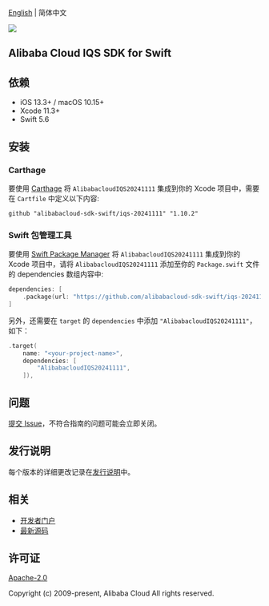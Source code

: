 [English](README.md) | 简体中文

![](https://aliyunsdk-pages.alicdn.com/icons/AlibabaCloud.svg)

## Alibaba Cloud IQS SDK for Swift

## 依赖

- iOS 13.3+ / macOS 10.15+
- Xcode 11.3+
- Swift 5.6

## 安装

### Carthage

要使用 [Carthage](https://github.com/Carthage/Carthage) 将 `AlibabacloudIQS20241111` 集成到你的 Xcode 项目中，需要在 `Cartfile` 中定义以下内容:

```ogdl
github "alibabacloud-sdk-swift/iqs-20241111" "1.10.2"
```

### Swift 包管理工具

要使用 [Swift Package Manager](https://swift.org/package-manager/) 将 `AlibabacloudIQS20241111` 集成到你的 Xcode 项目中，请将 `AlibabacloudIQS20241111` 添加至你的 `Package.swift` 文件的 dependencies 数组内容中:

```swift
dependencies: [
    .package(url: "https://github.com/alibabacloud-sdk-swift/iqs-20241111.git", from: "1.10.2")
]
```

另外，还需要在 `target` 的 `dependencies` 中添加 `"AlibabacloudIQS20241111"`，如下：

```swift
.target(
    name: "<your-project-name>",
    dependencies: [
        "AlibabacloudIQS20241111",
    ]),
```

## 问题

[提交 Issue](https://github.com/alibabacloud-sdk-swift/iqs-20241111/issues/new)，不符合指南的问题可能会立即关闭。

## 发行说明

每个版本的详细更改记录在[发行说明](./ChangeLog.txt)中。

## 相关

* [开发者门户](https://next.api.aliyun.com/home)
* [最新源码](https://github.com/alibabacloud-sdk-swift/iqs-20241111)

## 许可证

[Apache-2.0](http://www.apache.org/licenses/LICENSE-2.0)

Copyright (c) 2009-present, Alibaba Cloud All rights reserved.
